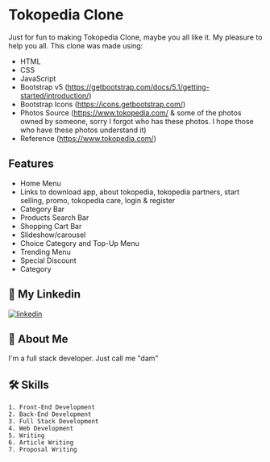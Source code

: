 # Tokopedia Clone

Just for fun to making Tokopedia Clone, maybe you all like it. My pleasure to help you all. This clone was made using:
- HTML
- CSS
- JavaScript
- Bootstrap v5 (https://getbootstrap.com/docs/5.1/getting-started/introduction/)
- Bootstrap Icons (https://icons.getbootstrap.com/)
- Photos Source (https://www.tokopedia.com/ & some of the photos owned by someone, sorry I forgot who has these photos. I hope those who have these photos understand it)
- Reference (https://www.tokopedia.com/)

## Features

- Home Menu
- Links to download app, about tokopedia, tokopedia partners, start selling, promo, tokopedia care, login & register
- Category Bar
- Products Search Bar
- Shopping Cart Bar
- Slideshow/carousel
- Choice Category and Top-Up Menu
- Trending Menu
- Special Discount
- Category

## 🔗 My Linkedin
[![linkedin](https://img.shields.io/badge/linkedin-0A66C2?style=for-the-badge&logo=linkedin&logoColor=white)](https://www.linkedin.com/in/pangeran-saddam-husain-2b5096207/)

## 🚀 About Me
I'm a full stack developer. Just call me "dam"
## 🛠 Skills
    1. Front-End Development
    2. Back-End Development
    3. Full Stack Development
    4. Web Development
    5. Writing
    6. Article Writing
    7. Proposal Writing

